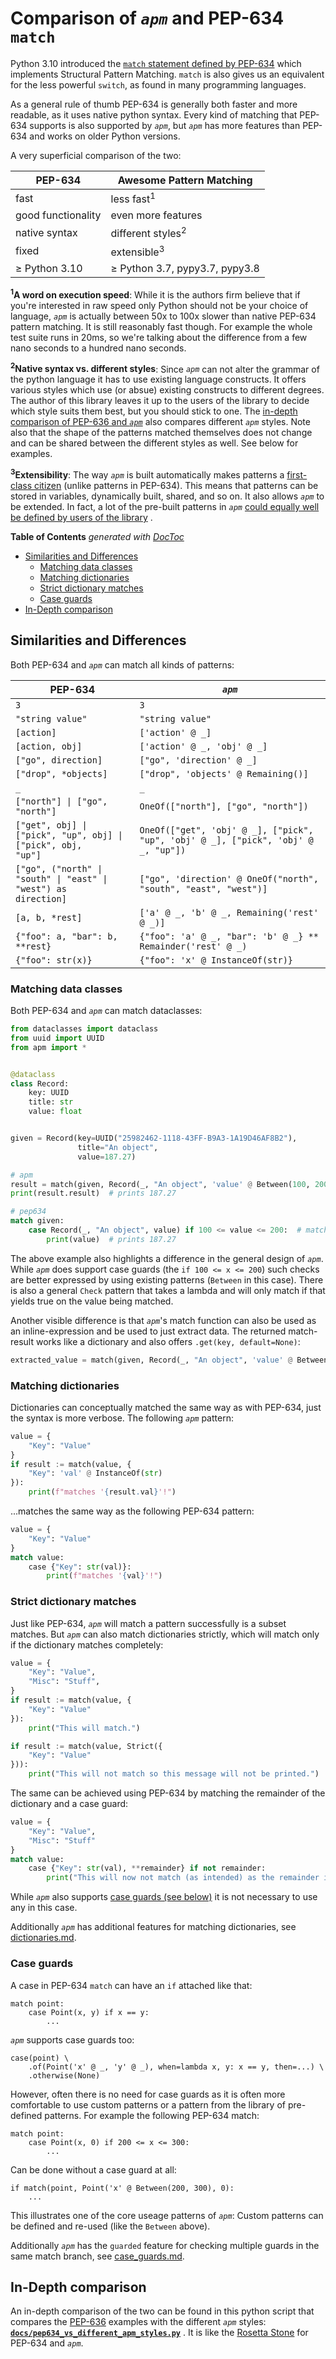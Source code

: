 # Comparison of _`apm`_ and PEP-634 `match`

Python 3.10 introduced the
[`match` statement defined by PEP-634](https://www.python.org/dev/peps/pep-0634/)
which implements Structural Pattern Matching. `match` is also gives us an equivalent for the less powerful `switch`, as
found in many programming languages.

As a general rule of thumb PEP-634 is generally both faster and more readable, as it uses native python syntax. Every
kind of matching that PEP-634 supports is also supported by _`apm`_, but _`apm`_
has more features than PEP-634 and works on older Python versions.

A very superficial comparison of the two:

| PEP-634            | Awesome Pattern Matching       |
| ------------------ | -------------------------------|
| fast               | less fast<sup>1</sup>          |
| good functionality | even more features             |
| native syntax      | different styles<sup>2</sup>   |
| fixed              | extensible<sup>3</sup>         |
| ≥ Python 3.10      | ≥ Python 3.7, pypy3.7, pypy3.8 |

**<sup>1</sup>A word on execution speed**: While it is the authors firm believe that if you're interested in raw speed
only Python should not be your choice of language, _`apm`_
is actually between 50x to 100x slower than native PEP-634 pattern matching. It is still reasonably fast though. For
example the whole test suite runs in 20ms, so we're talking about the difference from a few nano seconds to a hundred
nano seconds.

**<sup>2</sup>Native syntax vs. different styles**: Since _`apm`_ can not alter the grammar of the python language it
has to use existing language constructs. It offers various styles which use (or absue) existing constructs to different
degrees. The author of this library leaves it up to the users of the library to decide which style suits them best, but
you should stick to one.
The [in-depth comparison of PEP-636 and _`apm`_](https://github.com/scravy/awesome-pattern-matching/blob/main/docs/pep634_vs_different_apm_styles.py)
also compares different _`apm`_ styles. Note also that the shape of the patterns matched themselves does not change and
can be shared between the different styles as well. See below for examples.

**<sup>3</sup>Extensibility**: The way _`apm`_ is built automatically makes patterns a
[first-class citizen](https://en.wikipedia.org/wiki/First-class_citizen)
(unlike patterns in PEP-634). This means that patterns can be stored in variables, dynamically built, shared, and so on.
It also allows _`apm`_ to be extended. In fact, a lot of the pre-built patterns in _`apm`_
[could equally well be defined by users of the library](https://github.com/scravy/awesome-pattern-matching/blob/main/apm/patterns.py)
.


<!-- START doctoc generated TOC please keep comment here to allow auto update -->
<!-- DON'T EDIT THIS SECTION, INSTEAD RE-RUN doctoc TO UPDATE -->
**Table of Contents**  *generated with [DocToc](https://github.com/thlorenz/doctoc)*

- [Similarities and Differences](#similarities-and-differences)
  - [Matching data classes](#matching-data-classes)
  - [Matching dictionaries](#matching-dictionaries)
  - [Strict dictionary matches](#strict-dictionary-matches)
  - [Case guards](#case-guards)
- [In-Depth comparison](#in-depth-comparison)

<!-- END doctoc generated TOC please keep comment here to allow auto update -->

## Similarities and Differences

Both PEP-634 and _`apm`_ can match all kinds of patterns:

| PEP-634 | _`apm`_ |
| ------- | ------- |
| `3` | `3`|
| `"string value"` | `"string value"` |
| `[action]` | `['action' @ _]` |
| `[action, obj]` | `['action' @ _, 'obj' @ _]` |
| `["go", direction]` | `["go", 'direction' @ _]` |
| `["drop", *objects]` | `["drop", 'objects' @ Remaining()]` |
| `_` | `_` |
| <code>["north"] &#124; ["go", "north"]</code> | `OneOf(["north"], ["go", "north"])` |
| <code>["get", obj] &#124; ["pick", "up", obj] &#124; ["pick", obj, "up"]</code> | `OneOf(["get", 'obj' @ _], ["pick", "up", 'obj' @ _], ["pick", 'obj' @ _, "up"])` |
| <code>["go", ("north" &#124; "south" &#124; "east" &#124; "west") as direction]</code> | `["go", 'direction' @ OneOf("north", "south", "east", "west")]` |
| `[a, b, *rest]` | `['a' @ _, 'b' @ _, Remaining('rest' @ _)]` |
| `{"foo": a, "bar": b, **rest}` | `{"foo": 'a' @ _, "bar": 'b' @ _} ** Remainder('rest' @ _)` |
| `{"foo": str(x)}` | `{"foo": 'x' @ InstanceOf(str)}` |

### Matching data classes

Both PEP-634 and _`apm`_ can match dataclasses:

```python
from dataclasses import dataclass
from uuid import UUID
from apm import *


@dataclass
class Record:
    key: UUID
    title: str
    value: float


given = Record(key=UUID("25982462-1118-43FF-B9A3-1A19D46AF8B2"),
               title="An object",
               value=187.27)

# apm
result = match(given, Record(_, "An object", 'value' @ Between(100, 200)))
print(result.result)  # prints 187.27

# pep634
match given:
    case Record(_, "An object", value) if 100 <= value <= 200:  # matches
        print(value)  # prints 187.27
```

The above example also highlights a difference in the general design of _`apm`_. While _`apm`_ does support case
guards (the `if 100 <= x <= 200`) such checks are better expressed by using existing patterns (`Between` in this case).
There is also a general `Check` pattern that takes a lambda and will only match if that yields true on the value being
matched.

Another visible difference is that _`apm`_'s match function can also be used as an inline-expression and be used to just
extract data. The returned match-result works like a dictionary and also offers `.get(key, default=None)`:

```python
extracted_value = match(given, Record(_, "An object", 'value' @ Between(100, 200))).get('result', 0)
```

### Matching dictionaries

Dictionaries can conceptually matched the same way as with PEP-634, just the syntax is more verbose. The
following _`apm`_ pattern:

```python
value = {
    "Key": "Value"
}
if result := match(value, {
    "Key": 'val' @ InstanceOf(str)
}):
    print(f"matches '{result.val}'!")
```

...matches the same way as the following PEP-634 pattern:

```python
value = {
    "Key": "Value"
}
match value:
    case {"Key": str(val)}:
        print(f"matches '{val}'!")
```

### Strict dictionary matches

Just like PEP-634, _`apm`_ will match a pattern successfully is a subset matches. But _`apm`_ can also match
dictionaries strictly, which will match only if the dictionary matches completely:

```python
value = {
    "Key": "Value",
    "Misc": "Stuff",
}
if result := match(value, {
    "Key": "Value"
}):
    print("This will match.")

if result := match(value, Strict({
    "Key": "Value"
})):
    print("This will not match so this message will not be printed.")
```

The same can be achieved using PEP-634 by matching the remainder of the dictionary and a case guard:

```python
value = {
    "Key": "Value",
    "Misc": "Stuff"
}
match value:
    case {"Key": str(val), **remainder} if not remainder:
        print("This will now not match (as intended) as the remainder is explicitly checked to be empty.")
```

While _`apm`_ also supports [case guards (see below)](#case-guards) it is not necessary to use any in this case.

Additionally _`apm`_ has additional features for matching dictionaries, see [dictionaries.md](dictionaries.md).

### Case guards

A case in PEP-634 `match` can have an `if` attached like that:

```
match point:
    case Point(x, y) if x == y:
        ...
```

_`apm`_ supports case guards too:

```
case(point) \
    .of(Point('x' @ _, 'y' @ _), when=lambda x, y: x == y, then=...) \
    .otherwise(None)
```

However, often there is no need for case guards as it is often more comfortable to use custom patterns or a pattern from
the library of pre-defined patterns. For example the following PEP-634 match:

```
match point:
    case Point(x, 0) if 200 <= x <= 300:
        ...
```

Can be done without a case guard at all:

```
if match(point, Point('x' @ Between(200, 300), 0):
    ...
```

This illustrates one of the core useage patterns of _`apm`_: Custom patterns can be defined
and re-used (like the `Between` above).

Additionally _`apm`_ has the `guarded` feature for checking multiple guards in the same match branch,
see [case_guards.md](dictionaries.md).

## In-Depth comparison

An in-depth comparison of the two can be found in this python script that compares
the [PEP-636](https://www.python.org/dev/peps/pep-0636/) examples with the different _`apm`_
styles: **[`docs/pep634_vs_different_apm_styles.py`](https://github.com/scravy/awesome-pattern-matching/blob/main/docs/pep634_vs_different_apm_styles.py)**
. It is like the [Rosetta Stone](https://en.wikipedia.org/wiki/Rosetta_Stone) for PEP-634 and _`apm`_.


